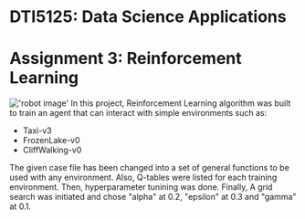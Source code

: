 # DTI5125: Data Science Applications
# Assignment 3: Reinforcement Learning 



!['robot image'](https://media.istockphoto.com/vectors/cute-white-robot-character-vector-vector-id1187576166?k=20&m=1187576166&s=612x612&w=0&h=q-REVReHr8QRzKQ_TRWGU7KTP6OBIgGh-zlg91-S-j0=)
In this project, Reinforcement Learning algorithm was built to train an agent that can interact with simple environments such as:

* Taxi-v3
* FrozenLake-v0
* CliffWalking-v0

The given case file has been changed into a set of general functions to be used with any environment. Also, Q-tables were listed for each training environment. Then, hyperparameter tunining was done. Finally, A grid search was initiated and chose "alpha" at 0.2, "epsilon" at 0.3 and "gamma" at 0.1.